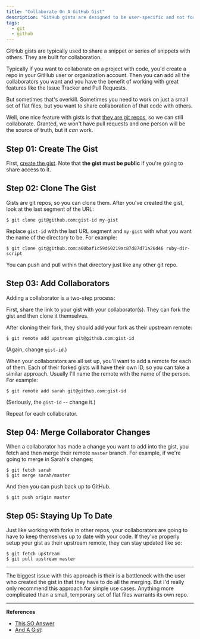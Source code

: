 ```yaml
---
title: "Collaborate On A GitHub Gist"
description: "GitHub gists are designed to be user-specific and not for team collaboration. But you can make it work with a little finagling."
tags:
  - git
  - github
---
```


GitHub gists are typically used to share a snippet or series of snippets with
others. They are built for collaboration.

Typically if you want to collaborate on a project with code, you'd create a repo
in your GitHub user or organization account. Then you can add all the
collaborators you want and you have the benefit of working with great features
like the Issue Tracker and Pull Requests.

But sometimes that's overkill. Sometimes you need to work on just a small set of
flat files, but you want to share collaboration of that code with others.

Well, one nice feature with gists is that [they are git
repos](https://help.github.com/articles/about-gists/), so we can still
collaborate. Granted, we won't have pull requests and one person will be the
source of truth, but it _can_ work.

## Step 01: Create The Gist

First, [create the gist](https://gist.github.com/). Note that **the gist must be
public** if you're going to share access to it.

## Step 02: Clone The Gist

Gists are git repos, so you can clone them. After you've created the gist, look
at the last segment of the URL:

    $ git clone git@github.com:gist-id my-gist

Replace `gist-id` with the last URL segment and `my-gist` with what you want
the name of the directory to be. For example:

    $ git clone git@github.com:a00baf1c59d60219ac87d87d71a26d46 ruby-dir-script

You can push and pull within that directory just like any other git repo.

## Step 03: Add Collaborators

Adding a collaborator is a two-step process:

First, share the link to your gist with your collaborator(s). They can fork the
gist and then clone it themselves.

After cloning their fork, they should add your fork as their upstream remote:

    $ git remote add upstream git@github.com:gist-id

(Again, change `gist-id`.)

When your collaborators are all set up, you'll want to add a remote for each of
them. Each of their forked gists will have their own ID, so you can take a
similar approach. Usually I'll name the remote with the name of the person. For
example:

    $ git remote add sarah git@github.com:gist-id

(Seriously, the `gist-id` -- change it.)

Repeat for each collaborator.

## Step 04: Merge Collaborator Changes

When a collaborator has made a change you want to add into the gist, you fetch
and then merge their remote `master` branch. For example, if we're going to
merge in Sarah's changes:

    $ git fetch sarah
    $ git merge sarah/master

And then you can push back up to GitHub.

    $ git push origin master

## Step 05: Staying Up To Date

Just like working with forks in other repos, your collaborators are going to
have to keep themselves up to date with your code. If they've properly setup
your gist as their upstream remote, they can stay updated like so:

    $ git fetch upstream
    $ git pull upstream master

---

The biggest issue with this approach is their is a bottleneck with the user who
created the gist in that they have to do all the merging. But I'd really only
recommend this approach for simple use cases. Anything more complicated than a
small, temporary set of flat files warrants its own repo.

---

**References**

- [This SO Answer](https://stackoverflow.com/a/24316203/2241124)
- [And A Gist](https://gist.github.com/maglietti/498638aa208e25c4ef40)!
